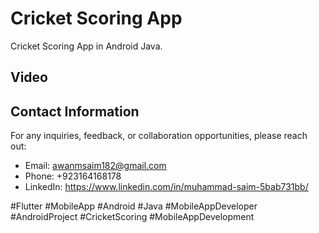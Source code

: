 # Cricket Scoring App

Cricket Scoring App in Android Java.

## Video



## Contact Information
For any inquiries, feedback, or collaboration opportunities, please reach out:

- Email: awanmsaim182@gmail.com
- Phone: +923164168178
- LinkedIn: https://www.linkedin.com/in/muhammad-saim-5bab731bb/


#Flutter #MobileApp #Android #Java #MobileAppDeveloper #AndroidProject #CricketScoring #MobileAppDevelopment

